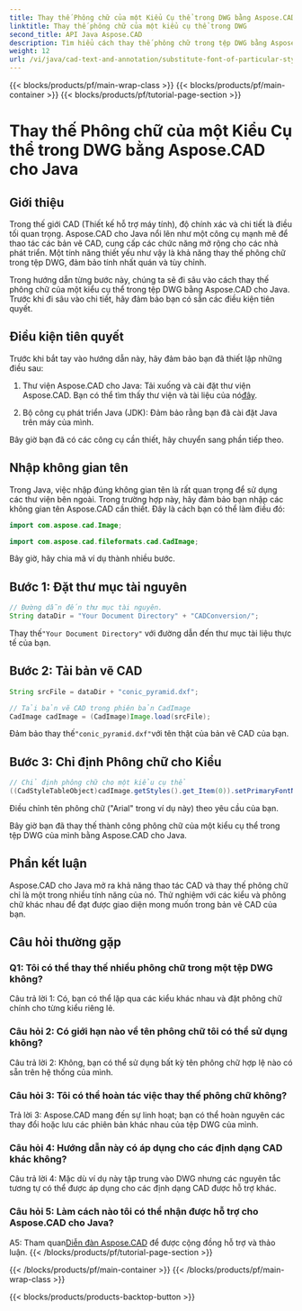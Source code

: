 ```yaml
---
title: Thay thế Phông chữ của một Kiểu Cụ thể trong DWG bằng Aspose.CAD cho Java
linktitle: Thay thế phông chữ của một kiểu cụ thể trong DWG
second_title: API Java Aspose.CAD
description: Tìm hiểu cách thay thế phông chữ trong tệp DWG bằng Aspose.CAD cho Java. Hướng dẫn từng bước để tùy chỉnh kiểu một cách chính xác.
weight: 12
url: /vi/java/cad-text-and-annotation/substitute-font-of-particular-style-in-dwg/
---
```


{{< blocks/products/pf/main-wrap-class >}}
{{< blocks/products/pf/main-container >}}
{{< blocks/products/pf/tutorial-page-section >}}

# Thay thế Phông chữ của một Kiểu Cụ thể trong DWG bằng Aspose.CAD cho Java

## Giới thiệu

Trong thế giới CAD (Thiết kế hỗ trợ máy tính), độ chính xác và chi tiết là điều tối quan trọng. Aspose.CAD cho Java nổi lên như một công cụ mạnh mẽ để thao tác các bản vẽ CAD, cung cấp các chức năng mở rộng cho các nhà phát triển. Một tính năng thiết yếu như vậy là khả năng thay thế phông chữ trong tệp DWG, đảm bảo tính nhất quán và tùy chỉnh.

Trong hướng dẫn từng bước này, chúng ta sẽ đi sâu vào cách thay thế phông chữ của một kiểu cụ thể trong tệp DWG bằng Aspose.CAD cho Java. Trước khi đi sâu vào chi tiết, hãy đảm bảo bạn có sẵn các điều kiện tiên quyết.

## Điều kiện tiên quyết

Trước khi bắt tay vào hướng dẫn này, hãy đảm bảo bạn đã thiết lập những điều sau:

1.  Thư viện Aspose.CAD cho Java: Tải xuống và cài đặt thư viện Aspose.CAD. Bạn có thể tìm thấy thư viện và tài liệu của nó[đây](https://releases.aspose.com/cad/java/).

2. Bộ công cụ phát triển Java (JDK): Đảm bảo rằng bạn đã cài đặt Java trên máy của mình.

Bây giờ bạn đã có các công cụ cần thiết, hãy chuyển sang phần tiếp theo.

## Nhập không gian tên

Trong Java, việc nhập đúng không gian tên là rất quan trọng để sử dụng các thư viện bên ngoài. Trong trường hợp này, hãy đảm bảo bạn nhập các không gian tên Aspose.CAD cần thiết. Đây là cách bạn có thể làm điều đó:

```java
import com.aspose.cad.Image;

import com.aspose.cad.fileformats.cad.CadImage;

```

Bây giờ, hãy chia mã ví dụ thành nhiều bước.

## Bước 1: Đặt thư mục tài nguyên

```java
// Đường dẫn đến thư mục tài nguyên.
String dataDir = "Your Document Directory" + "CADConversion/";
```

 Thay thế`"Your Document Directory"` với đường dẫn đến thư mục tài liệu thực tế của bạn.

## Bước 2: Tải bản vẽ CAD

```java
String srcFile = dataDir + "conic_pyramid.dxf";

// Tải bản vẽ CAD trong phiên bản CadImage
CadImage cadImage = (CadImage)Image.load(srcFile);
```

 Đảm bảo thay thế`"conic_pyramid.dxf"`với tên thật của bản vẽ CAD của bạn.

## Bước 3: Chỉ định Phông chữ cho Kiểu

```java
// Chỉ định phông chữ cho một kiểu cụ thể
((CadStyleTableObject)cadImage.getStyles().get_Item(0)).setPrimaryFontName("Arial");
```

Điều chỉnh tên phông chữ ("Arial" trong ví dụ này) theo yêu cầu của bạn.

Bây giờ bạn đã thay thế thành công phông chữ của một kiểu cụ thể trong tệp DWG của mình bằng Aspose.CAD cho Java.

## Phần kết luận

Aspose.CAD cho Java mở ra khả năng thao tác CAD và thay thế phông chữ chỉ là một trong nhiều tính năng của nó. Thử nghiệm với các kiểu và phông chữ khác nhau để đạt được giao diện mong muốn trong bản vẽ CAD của bạn.

## Câu hỏi thường gặp

### Q1: Tôi có thể thay thế nhiều phông chữ trong một tệp DWG không?

Câu trả lời 1: Có, bạn có thể lặp qua các kiểu khác nhau và đặt phông chữ chính cho từng kiểu riêng lẻ.

### Câu hỏi 2: Có giới hạn nào về tên phông chữ tôi có thể sử dụng không?

Câu trả lời 2: Không, bạn có thể sử dụng bất kỳ tên phông chữ hợp lệ nào có sẵn trên hệ thống của mình.

### Câu hỏi 3: Tôi có thể hoàn tác việc thay thế phông chữ không?

Trả lời 3: Aspose.CAD mang đến sự linh hoạt; bạn có thể hoàn nguyên các thay đổi hoặc lưu các phiên bản khác nhau của tệp DWG của mình.

### Câu hỏi 4: Hướng dẫn này có áp dụng cho các định dạng CAD khác không?

Câu trả lời 4: Mặc dù ví dụ này tập trung vào DWG nhưng các nguyên tắc tương tự có thể được áp dụng cho các định dạng CAD được hỗ trợ khác.

### Câu hỏi 5: Làm cách nào tôi có thể nhận được hỗ trợ cho Aspose.CAD cho Java?

A5: Tham quan[Diễn đàn Aspose.CAD](https://forum.aspose.com/c/cad/19) để được cộng đồng hỗ trợ và thảo luận.
{{< /blocks/products/pf/tutorial-page-section >}}

{{< /blocks/products/pf/main-container >}}
{{< /blocks/products/pf/main-wrap-class >}}

{{< blocks/products/products-backtop-button >}}
